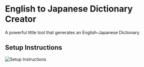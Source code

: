# English to Japanese Dictionary Creator 
A powerful little tool that generates an English-Japanese Dictionary    

## Setup Instructions  

![Setup Instructions](https://i.imgur.com/dkxdgmp.png)

<!-- - Open a Shell preferably bash, cd to wherever you want this repository and clone it, something like below: 
    - `cd Documents/`
    - `git clone git@github.com:Kstheking/mt-assignment-final.git` or `git clone https://github.com/Kstheking/mt-assignment-final.git` if you are not using ssh
    - `cd mt-assignment-final/`
- Create a virtual environment for better package management
    - `python3 -m venv environment-name`
    - `source environment-name/bin/activate`
- Install all the requirements 
    - `pip install -r requirements.txt`
- Run the program 
    - `python main.py`
- Done ! -->
